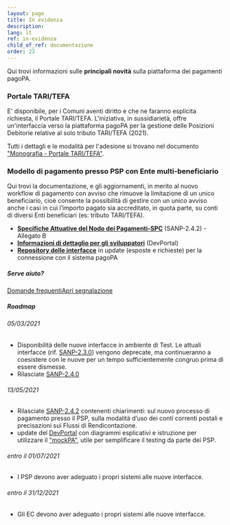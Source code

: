 ```yaml
---
layout: page
title: In evidenza
description: 
lang: it
ref: in-evidenza
child_of_ref: documentazione
order: 23
---
```


Qui trovi informazioni sulle **principali novità** sulla piattaforma dei pagamenti pagoPA.

### Portale TARI/TEFA

E' disponibile, per i Comuni aventi diritto e che ne faranno esplicita richiesta, il Portale TARI/TEFA. L'iniziativa, in sussidiarietà, offre un'interfaccia verso la piattaforma pagoPA per la gestione delle Posizioni Debitorie relative al solo tributo TARI/TEFA (2021).

Tutti i dettagli e le modalità per l'adesione si trovano nel documento ["Monografia - Portale TARI/TEFA"](https://docs.google.com/document/d/1cWPVb7nwOEiWMinjCuaAq4PiXJ5Zt2TBD7ZCHytilcQ/edit?usp=sharing).

### Modello di pagamento presso PSP con Ente multi&#8209;beneficiario

Qui trovi la documentazione, e gli aggiornamenti, in merito al nuovo workflow di pagamento con avviso che rimuove la limitazione di un unico beneficiario, cioè consente la possibilità di gestire con un unico avviso anche i casi in cui l’importo pagato sia accreditato, in quota parte, su conti di diversi Enti beneficiari (es: tributo TARI/TEFA).

- [**Specifiche Attuative del Nodo dei Pagamenti-SPC**](https://docs.italia.it/italia/pagopa/pagopa-specifichepagamenti-docs/it/v2.4.2/index.html) (SANP-2.4.2) - Allegato B
- [**Informazioni di dettaglio per gli sviluppatori**](https://pagopa.github.io/pagopa-api/) (DevPortal)
- [**Repository delle interfacce**](https://github.com/pagopa/pagopa-api/tree/develop) in update (esposte e richieste) per la connessione con il sistema pagoPA

##### Serve aiuto?

<a class="btn btn-md btn-primary mr-md-4 mb-2 mt-2" href="https://docs.google.com/document/d/1vUjmJMD183i4aYwWCQMsG_VXL9fxNPzG8_5manzW2Og">Domande frequenti</a><a class="btn btn-md btn-outline-primary mr-md-4 mb-2 mt-2" href="https://github.com/pagopa/pagopa-api/issues/">Apri segnalazione</a><br>

##### Roadmap

###### 05/03/2021
- Disponibilità delle nuove interfacce in ambiente di Test. Le attuali interfacce (rif. [SANP-2.3.0](https://docs.italia.it/italia/pagopa/pagopa-specifichepagamenti-docs/it/2.3.0/index.html)) vengono deprecate, ma continueranno a coesistere con le nuove per un tempo sufficientemente congruo prima di essere dismesse.
- Rilasciate [SANP-2.4.0](https://docs.italia.it/italia/pagopa/pagopa-specifichepagamenti-docs/it/v2.4.0/index.html)

###### 13/05/2021

- Rilasciate [SANP-2.4.2](https://docs.italia.it/italia/pagopa/pagopa-specifichepagamenti-docs/it/v2.4.2/index.html) contenenti chiarimenti: sul nuovo processo di pagamento presso il PSP, sulla modalità d’uso dei conti correnti postali e precisazioni sui Flussi di Rendicontazione.
- update del [DevPortal](https://pagopa.github.io/pagopa-api/#section/Introduction) con diagrammi esplicativi e istruzione per utilizzare il ["mockPA"](https://github.com/pagopa/pagopa-api/blob/develop/mockPA/README.md), utile per semplificare il testing da parte dei PSP.

###### entro il 01/07/2021
- I PSP devono aver adeguato i propri sistemi alle nuove interfacce.

###### entro il 31/12/2021
- Gli EC devono aver adeguato i propri sistemi alle nuove interfacce.
